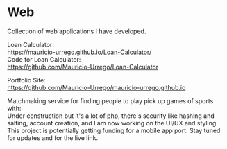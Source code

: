 # Web  

Collection of web applications I have developed. 

Loan Calculator:  
https://mauricio-urrego.github.io/Loan-Calculator/  
Code for Loan Calculator:  
https://github.com/Mauricio-Urrego/Loan-Calculator

Portfolio Site:  
https://github.com/Mauricio-Urrego/mauricio-urrego.github.io

Matchmaking service for finding people to play pick up games of sports with:  
Under construction but it's a lot of php, there's security like hashing and salting, account creation, and I am now working on the UI/UX and styling. This project is potentially getting funding for a mobile app port. Stay tuned for updates and for the live link.
